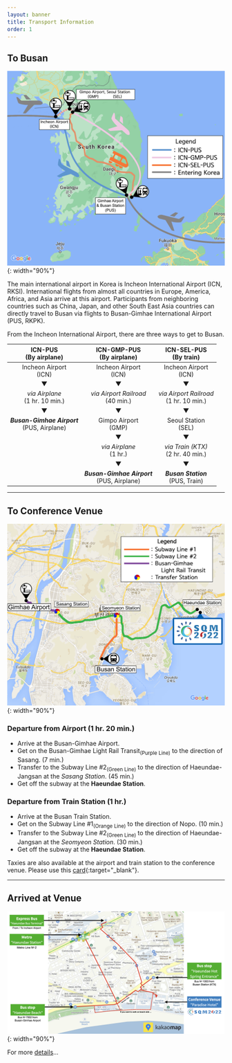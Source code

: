 ```yaml
---
layout: banner
title: Transport Information
order: 1
---
```


## To Busan
![Enter to Busan](/assets/img/slider/map.png){: width="90%"}

The main international airport in Korea is Incheon International Airport (ICN, RKSI). International flights from almost all countries in Europe, America, Africa, and Asia arrive at this airport.
Participants from neighboring countries such as China, Japan, and other South East Asia countries can directly travel to Busan via flights to Busan-Gimhae International Airport (PUS, RKPK). 
<!--
Taking pictures or videos is forbidden because the Korean airforce use Busan-Gimhae airprot as military fortification.
-->

From the Incheon International Airport, there are three ways to get to Busan.

<style>
    table{
        width: 100%;
    }
</style>
| ICN-PUS <br> (By airplane)             | ICN-GMP-PUS <br> (By airplane)        | ICN-SEL-PUS <br> (By train)                | 
|:--------------------------------------:|:---------------------------------------:|:----------------------------------------:|
| Incheon Airport<br>(ICN)               | Incheon Airport<br>(ICN)                | Incheon Airport<br>(ICN)                 |
| ▼                                      | ▼                                       | ▼                                        |
| *via Airplane*<br>(1 hr. 10 min.)         | *via Airport Railroad*<br>(40 min.)      | *via Airport Railroad*<br>(1 hr. 10 min.)   |
| ▼                                      | ▼                                       | ▼                                        |
| ***Busan-Gimhae Airport***<br>(PUS, Airplane) | Gimpo Airport<br>(GMP)                  | Seoul Station<br>(SEL)                   |
|                                        | ▼                                       | ▼                                        |
|                                        | *via Airplane*<br>(1 hr.)                 | *via Train (KTX)*<br>(2 hr. 40 min.) |
|                                        | ▼                                       | ▼                                        |
|                                        | ***Busan-Gimhae Airport***<br>(PUS, Airplane) | ***Busan Station***<br>(PUS, Train)      |

------
## To Conference Venue

![Transports in Busan](/assets/img/slider/busanmap.png){: width="90%"}

### Departure from Airport (1 hr. 20 min.)
* Arrive at the Busan-Gimhae Airport.
* Get on the Busan-Gimhae Light Rail Transit<sub>(Purple Line)</sub> to the direction of Sasang. (7 min.)
* Transfer to the Subway Line #2<sub>(Green Line)</sub> to the direction of Haeundae-Jangsan at the *Sasang Station*. (45 min.) 
* Get off the subway at the **Haeundae Station**.

### Departure from Train Station (1 hr.)
* Arrive at the Busan Train Station.
* Get on the Subway Line #1<sub>(Orange Line)</sub> to the direction of Nopo. (10 min.)
* Transfer to the Subway Line #2<sub>(Green Line)</sub> to the direction of Haeundae-Jangsan at the *Seomyeon Station*. (30 min.)
* Get off the subway at the **Haeundae Station**.

Taxies are also available at the airport and train station to the conference venue. Please use this [card](/assets/files/entrykit-sqm2022.pdf){:target="_blank"}.

---
## Arrived at Venue
![Arrived at Venue](/assets/img/SQM2022-last-mile-map.png){: width="90%"}

For more <a href="/pages/transport-information-detail">details</a>...